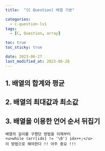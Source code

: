 ```yaml
---
title:  "[C Question] 배열 기본"

categories:
  - c-question-lv1
tags:
  - [C, Question, array]

toc: true
toc_sticky: true

date: 2023-06-27
last_modified_at: 2023-06-28
---
```


<!-- post 폴더 이름 -> 연관성을 찾지못함 ( 이상하게 바꿔도 정상적으로 작동했기때문 ) -->

## 1. 배열의 합계와 평균

<script src="https://gist.github.com/whalebee/b71dbc638bdd63e76f3ae48cce29e35e.js"></script>



## 2. 배열의 최대값과 최소값


<script src="https://gist.github.com/whalebee/d5ed5e4dd2fd913bcc5d65d079fb9f9d.js"></script>



## 3. 배열을 이용한 언어 순서 뒤집기


<script src="https://gist.github.com/whalebee/bd54d2ee6b986abf376e1ec6476197ba.js"></script>
```
배열의 길이를 구했던 방법을 이제부터
<u>while (arr[idx] != '\0') idx++;</u>
이 방법으로 해야한다 !! 아주 중요 !!!
```